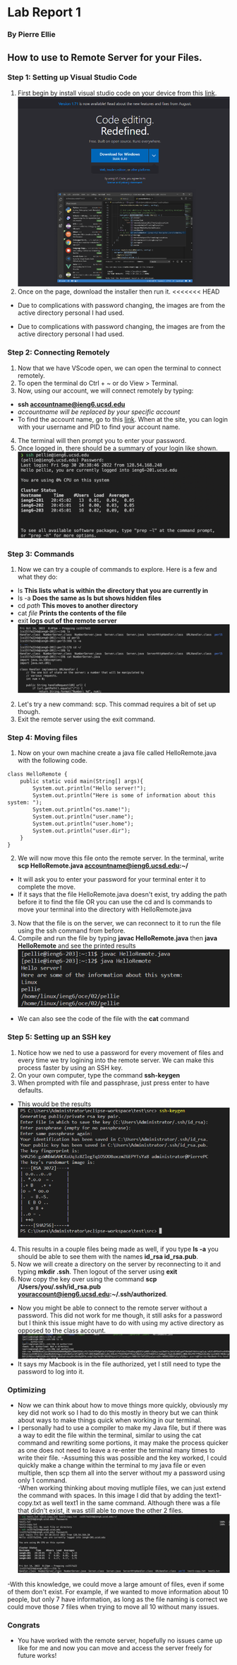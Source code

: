 # Lab Report 1
### By Pierre Ellie

##  How to use to Remote Server for your Files.

### Step 1: Setting up Visual Studio Code

1. First begin by install visual studio code on your device from this [link](https://code.visualstudio.com/).
    ![vscodeinstall image](visualstudioinstall.png)
2. Once on the page, download the installer then run it.
<<<<<<< HEAD
- Due to complications with password changing, the images are from the active directory personal I had used.

- Due to complications with password changing, the images are from the active directory personal I had used. 


### Step 2: Connecting Remotely

1. Now that we have VScode open, we can open the terminal to connect remotely.
2. To open the terminal do Ctrl + ~ or do View > Terminal. 
3. Now, using our account, we will connect remotely by typing:
- **ssh accountname@ieng6.ucsd.edu**
- *accountname will be replaced by your specific account*
- To find the account name, go to this [link](https://sdacs.ucsd.edu/~icc/index.php). When at the site, you can login with your username and PID to find your account name. 

4. The terminal will then prompt you to enter your password.
5. Once logged in, there should be a summary of your login like shown.
![loginresults image](lab1loginresult.png)

### Step 3: Commands

1. Now  we can try a couple of commands to explore. Here is a few and what they do:
- ls **This lists what is within the directory that you are currently in**
- ls -a **Does the same as ls but shows hidden files**
- cd *path* **This moves to another directory**    
- cat *file* **Prints the contents of the file**
- exit **logs out of the remote server**
![code example image](codeexample.png)
2. Let's try a new command: scp. This commad requires a bit of set up though.
3. Exit the remote server using the exit command.

### Step 4: Moving files

1. Now on your own machine create a java file called HelloRemote.java with the following code.
```
class HelloRemote {
    public static void main(String[] args){
        System.out.println("Hello server!");
        System.out.println("Here is some of information about this system: ");
        System.out.println("os.name!");
        System.out.println("user.name");
        System.out.println("user.home");
        System.out.println("user.dir");
    }
}
```

2. We will now move this file onto the remote server. In the terminal, write **scp HelloRemote.java accountname@ieng6.ucsd.edu:~/**
- It will ask you to enter your password for your terminal enter it to complete the move.
- If it says that the file HelloRemote.java doesn't exist, try adding the path before it to find the file OR you can use the cd and ls commands to move your terminal into the directory with HelloRemote.java
3. Now that the file is on the server, we can reconnect to it to run the file using the ssh command from before.
4. Compile and run the file by typing **javac HelloRemote.java** then **java HelloRemote** and see the printed results
![HelloRemoteResults image](helloremoteresults.png)
- We can also see the code of the file with the **cat** command

### Step 5: Setting up an SSH key

1. Notice how we ned to use a password for every movement of files and every time we try logining into the remote server. We can make this process faster by using an SSH key. 
2. On your own computer, type the command **ssh-keygen**
3. When prompted with file and passphrase, just press enter to have defaults.
- This would be the results
![sshkeyresults image](sshkeyresults.png)
4. This results in a couple files being made as well, if you type **ls -a** you should be able to see them with the names **id_rsa id_rsa.pub**.
5. Now we will create a directory on the server by reconnecting to it and typing **mkdir .ssh**. Then logout of the server using **exit**
6. Now copy the key over using the command **scp /Users/you/.ssh/id_rsa.pub youraccount@ieng6.ucsd.edu:~/.ssh/authorized**.
- Now you might be able to connect to the remote server without a password. This did not work for me though, it still asks for a password but I think this issue might have to do with using my active directory as opposed to the class account.
 ![sshkeyfail image](sshkeyfail.png)
 - It says my Macbook is in the file authorized, yet I still need to type the password to log into it.

### Optimizing

- Now we can think about how to move things more quickly, obviously my key did not work so I had to do this mostly in theory but we can think about ways to make things quick when working in our terminal.
- I personally had to use a compiler to make my Java file, but if there was a way to edit the file within the terminal, similar to using the cat command and rewriting some portions, it may make the process quicker as one does not need to leave a re-enter the terminal many times to write their file. 
-Assuming this was possible and the key worked, I could quickly make a change within the terminal to my java file or even multiple, then scp them all into the server without my a password using only 1 command.  
-When working thinking about moving mutliple files, we can just extend the command with spaces. In this image I did that by adding the text1-copy.txt as well text1 in the same command. Although there was a file that didn't exist, it was still able to move the other 2 files.
![sshkeyfail image](optimaltest.png)

-With this knowledge, we could move a large amount of files, even if some of them don't exist. For example, if we wanted to move information about 10 people, but only 7 have information, as long as the file naming is correct we could move those 7 files when trying to move all 10 without many issues. 
### Congrats

 - You have worked with the remote server, hopefully no issues came up like for me and now you can move and access the server freely for future works!

